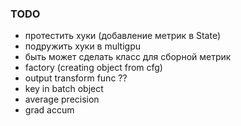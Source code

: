 ### TODO
* протестить хуки (добавление метрик в State)
* подружить хуки в multigpu
* быть может сделать класс для сборной метрик 
* factory (creating object from cfg)
* output transform func ??
* key in batch object
* average precision
* grad accum
